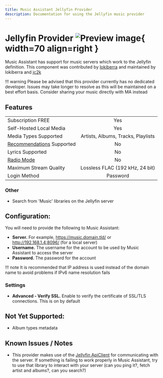 ```yaml
---
title: Music Assistant Jellyfin Provider
description: Documentation for using the Jellyfin music provider
---
```


# Jellyfin Provider ![Preview image](../assets/icons/jellyfin-logo.svg){ width=70 align=right }

Music Assistant has support for music servers which work to the Jellyfin definition. This component was contributed by [lokiberra](https://github.com/lokiberra) and maintained by lokiberra and [jc2k](https://github.com/jc2k)

!!! warning 
    Please be advised that this provider currently has no dedicated developer. Issues may take longer to resolve as this will be maintained on a best effort basis. Consider sharing your music directly with MA instead

## Features

|           |                     |
|:-----------------------|:---------------------:|
| Subscription FREE | Yes |
| Self-Hosted Local Media | Yes |
| Media Types Supported | Artists, Albums, Tracks, Playlists |
| [Recommendations](../ui.md#view-home) Supported | No |
| Lyrics Supported | No |
| [Radio Mode](../ui.md#track-menu) | No |
| Maximum Stream Quality | Lossless FLAC (192 kHz, 24 bit) |
| Login Method | Password |

### Other

- Search from 'Music' libraries on the Jellyfin server

## Configuration:
You will need to provide the following to Music Assistant:

- <b>Server.</b> For example, https://music.domain.tld/ or http://192.168.1.4:8096/ (for a local server)
- <b>Username.</b> The username for the account to be used by Music Assistant to access the server
- <b>Password.</b> The password for the account

!!! note
    It is recommended that IP address is used instead of the domain name to avoid problems if IPv6 name resolution fails 
### Settings

- <b>Advanced - Verify SSL.</b> Enable to verify the certificate of SSL/TLS connections. This is on by default

## Not Yet Supported:
- Album types metadata

## Known Issues / Notes
- This provider makes use of the [Jellyfin ApiClient](https://github.com/jellyfin/jellyfin-apiclient-python) for communicating with the server. If something is failing to work properly in Music Assistant, try to use that library to interact with your server (can you ping it?, fetch artist and albums?, can you search?)
